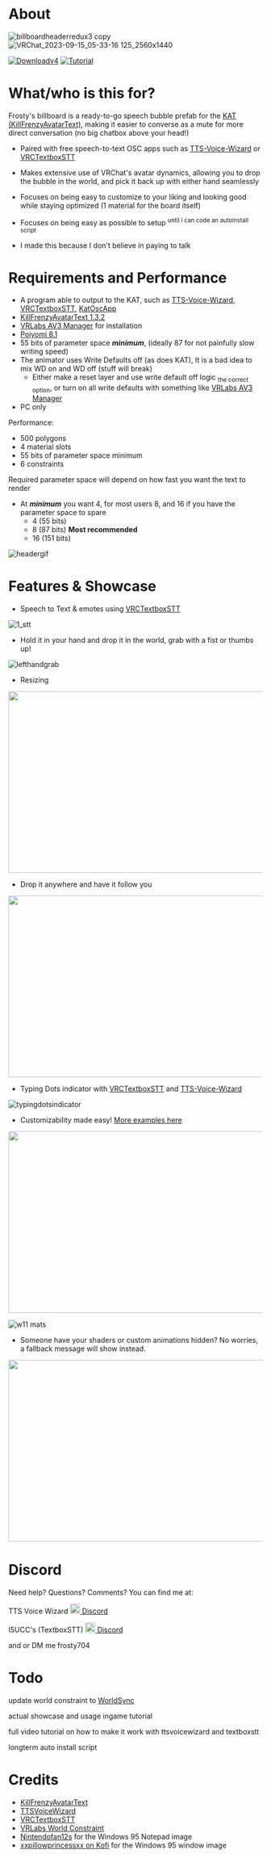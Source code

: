 # About
![billboardheaderredux3 copy](https://github.com/Frosty704/Billboard/assets/36753686/fe102ccf-64d5-4490-9ac5-c187cad653cf)
![VRChat_2023-09-15_05-33-16 125_2560x1440](https://github.com/Frosty704/Billboard/assets/36753686/f083a185-4c65-4800-8cd6-19efa9fd50b4)


[![Downloadv4](https://img.shields.io/badge/DOWNLOAD-Billboard_V4-brightgreen)](https://github.com/Frosty704/Billboard/releases/download/main-v4/Frosty.Billboard.V4_Release3.unitypackage)
[![Tutorial](https://img.shields.io/badge/-Installation%20Tutorial%20Video-blue)](https://www.youtube.com/watch?v=ydBXFQ7-eQU) 

# What/who is this for?
Frosty's billboard is a ready-to-go speech bubble prefab for the [KAT (KillFrenzyAvatarText)](https://github.com/killfrenzy96/KillFrenzyAvatarText), making it easier to converse as a mute for more direct conversation (no big chatbox above your head!)

- Paired with free speech-to-text OSC apps such as [TTS-Voice-Wizard](https://github.com/VRCWizard/TTS-Voice-Wizard) or [VRCTextboxSTT](https://github.com/I5UCC/VRCTextboxSTT)

- Makes extensive use of VRChat's avatar dynamics, allowing you to drop the bubble in the world, and pick it back up with either hand seamlessly

- Focuses on being easy to customize to your liking and looking good while staying optimized (1 material for the board itself)

- Focuses on being easy as possible to setup <sup>until i can code an autoinstall script</sup>

- I made this because I don't believe in paying to talk 

# Requirements and Performance
- A program able to output to the KAT, such as [TTS-Voice-Wizard](https://github.com/VRCWizard/TTS-Voice-Wizard), [VRCTextboxSTT](https://github.com/I5UCC/VRCTextboxSTT), [KatOscApp](https://github.com/killfrenzy96/KatOscApp/releases)
- [KillFrenzyAvatarText 1.3.2](https://github.com/killfrenzy96/KillFrenzyAvatarText/releases/tag/1.3.2)
- [VRLabs AV3 Manager](https://github.com/VRLabs/Avatars-3.0-Manager/releases/) for installation
- [Poiyomi 8.1](https://github.com/poiyomi/PoiyomiToonShader/releases) 
- 55 bits of parameter space _**minimum**_, (ideally 87 for not painfully slow writing speed)
- The animator uses Write Defaults off (as does KAT), It is a bad idea to mix WD on and WD off (stuff will break)
  - Either make a reset layer and use write default off logic <sub>the correct option</sub>, or turn on all write defaults with something like [VRLabs AV3 Manager](https://github.com/VRLabs/Avatars-3.0-Manager)
- PC only

Performance:
- 500 polygons
- 4 material slots
- 55 bits of parameter space minimum
- 6 constraints

Required parameter space will depend on how fast you want the text to render
- At _**minimum**_ you want 4, for most users 8, and 16 if you have the parameter space to spare
  - 4 (55 bits) 
  - 8 (87 bits) **Most recommended**
  - 16 (151 bits)

![headergif](https://user-images.githubusercontent.com/36753686/236354169-58335675-8ccc-4672-805b-977ed39163c5.gif)


# Features & Showcase

- Speech to Text & emotes using [VRCTextboxSTT](https://github.com/I5UCC/VRCTextboxSTT)

![1_stt](https://user-images.githubusercontent.com/36753686/223066845-2eddf954-c953-4dd4-816c-e0fbb5684ec0.gif)


- Hold it in your hand and drop it in the world, grab with a fist or thumbs up!

![lefthandgrab](https://user-images.githubusercontent.com/36753686/236354267-9cea9674-2851-42f4-b93f-885036ac58a5.gif)

- Resizing
<img src="https://user-images.githubusercontent.com/36753686/216971720-44d1eed9-4c7f-467c-b0b8-2ba693de8cee.gif" width="640" height="360">

- Drop it anywhere and have it follow you
<img src="https://user-images.githubusercontent.com/36753686/216971704-204f0a05-6ced-48b5-84be-612ec9d53a53.gif" width="640" height="360">
 
- Typing Dots indicator with [VRCTextboxSTT](https://github.com/I5UCC/VRCTextboxSTT) and [TTS-Voice-Wizard](https://github.com/VRCWizard/TTS-Voice-Wizard)

![typingdotsindicator](https://user-images.githubusercontent.com/36753686/236354712-a617f28c-75c1-4591-86de-860f6feb9fcc.gif)

 - Customizability made easy! [More examples here](https://github.com/Frosty704/Billboard/wiki/1.-Home-%7C-Showcase)
<img src="https://user-images.githubusercontent.com/36753686/216710639-160766ef-c096-4c22-9faf-93d7e5dc267c.gif" width="640" height="360">

![w11 mats](https://user-images.githubusercontent.com/36753686/236354192-58036f1f-5e04-4ee3-891c-3e78bd6fae45.gif)

 - Someone have your shaders or custom animations hidden? No worries, a fallback message will show instead. 

<img src="https://user-images.githubusercontent.com/36753686/215548765-3c273230-9181-45dd-bf76-51d7d3952314.png" width="640" height="360">

# Discord
Need help? Questions? Comments? You can find me at:

TTS Voice Wizard [<img src="https://assets-global.website-files.com/6257adef93867e50d84d30e2/636e0a6ca814282eca7172c6_icon_clyde_white_RGB.svg"  width="20" height="20"> Discord](https://discord.gg/8ttJKtQaMc)

I5UCC's (TextboxSTT) [<img src="https://assets-global.website-files.com/6257adef93867e50d84d30e2/636e0a6ca814282eca7172c6_icon_clyde_white_RGB.svg"  width="20" height="20"> Discord](https://discord.gg/rqcWHje3hn) 

and or DM me frosty704

# Todo
update world constraint to [WorldSync](https://github.com/JuzoVR/WorldSync)

actual showcase and usage ingame tutorial

full video tutorial on how to make it work with ttsvoicewizard and textboxstt

longterm auto install script

# Credits
- [KillFrenzyAvatarText](https://github.com/killfrenzy96/KillFrenzyAvatarText)
- [TTSVoiceWizard](https://github.com/VRCWizard/TTS-Voice-Wizard)
- [VRCTextboxSTT](https://github.com/I5UCC/VRCTextboxSTT)
- [VRLabs World Constraint](https://github.com/VRLabs/World-Constraint)
- [Nintendofan12s](https://www.fanpop.com/clubs/nintendofan12s-fun-stuff/images/37299069/title/windows-95-notepad-photo) for the Windows 95 Notepad image
- [xxpillowprincessxx on Kofi](https://ko-fi.com/post/Windows-95-themed-border-for-webcamwindow-D1D83F6MR) for the Windows 95 window image

